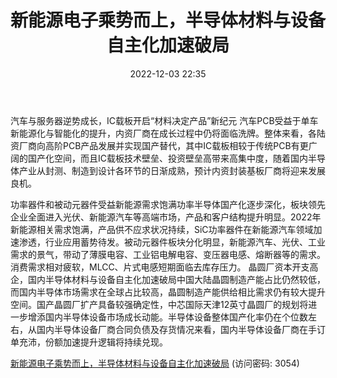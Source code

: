 ﻿---
title: 新能源电子乘势而上，半导体材料与设备自主化加速破局
date: 2022-12-03 22:35
tags:
- 电子
updated: 1970-01-01 08:00:00
---

汽车与服务器逆势成长，IC载板开启“材料决定产品”新纪元
汽车PCB受益于单车新能源化与智能化的提升，内资厂商在成长过程中仍将面临洗牌。整体来看，各陆资厂商向高阶PCB产品发展并实现国产替代，其中IC载板相较于传统PCB有更广阔的国产化空间，而且IC载板技术壁垒、投资壁垒高带来高集中度，随着国内半导体产业从封测、制造到设计各环节的日渐成熟，预计内资封装基板厂商将迎来发展良机。
<!-- more -->
功率器件和被动元器件受益新能源需求饱满功率半导体国产化逐步深化，板块领先企业全面进入光伏、新能源汽车等高端市场，产品和客户结构提升明显。2022年新能源相关需求饱满，产品供不应求状况持续，SiC功率器件在新能源汽车领域加速渗透，行业应用蓄势待发。被动元器件板块分化明显，新能源汽车、光伏、工业需求的景气，带动了薄膜电容、工业铝电解电容、变压器电感、熔断器等的需求。消费需求相对疲软，MLCC、片式电感短期面临去库存压力。
晶圆厂资本开支高企，国内半导体材料与设备自主化加速破局中国大陆晶圆制造产能占比仍然较低，而国内半导体市场需求在全球占比较高，晶圆制造产能供给相比需求仍有较大提升空间。国产晶圆厂扩产具备较强确定性，中芯国际天津12英寸晶圆厂的规划将进一步增添国内半导体设备市场成长动能。半导体设备整体国产化率仍在个位数左右，从国内半导体设备厂商合同负债及存货情况来看，国内半导体设备厂商在手订单充沛，份额加速提升逻辑将持续兑现。

[新能源电子乘势而上，半导体材料与设备自主化加速破局](https://url12.ctfile.com/f/3948612-739736315-d66823?p=3054)
(访问密码: 3054)

